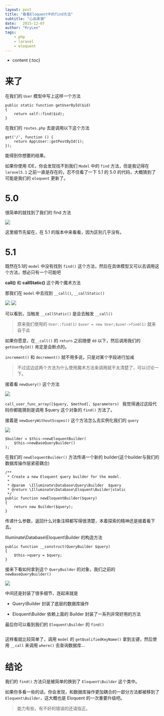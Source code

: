```yaml
---
layout: post
title: "看看Eloquent中的find方法"
subtitle: "心血来潮"
date:   2015-12-07
author: "RryLee"
tags:
    - php
    - laravel
    - eloquent
---
```


* content
{:toc}

# 来了

在我们的 `User` 模型中写上这样一个方法

    public static function getUserById($id)
    {
        return self::find($id);
    }

在我们的 `routes.php` 去是调用以下这个方法

    get('/', function () {
        return App\User::getPostById(1);
    });

能得到你想要的结果。

如果你使用 IDE，你会发现找不到我们 `Model` 中的 `find` 方法，但是我记得在 `laravel5.1` 之前一直是存在的，忍不住看了一下 5.1 的 5.0 的代码，大概猜到了可能是我们的 `eloquent` 更新了。

# 5.0

很简单的就找到了我们的 find 方法

<img src="http://ww1.sinaimg.cn/mw690/baa3278fgw1eyr76tm7yij20ld0esgms.jpg" class="shadow">

这里细节先留在，在 5.1 的版本中来看看，因为区别几乎没有。

# 5.1

既然在5.1的 `model` 中没有找到 `find()` 这个方法，然后在具体模型又可以去调用这个方法，想必只有一个可能吧

**__call()__** 和 **__callStatic()__** 这个两个魔术方法

那我们在 `model` 中去找到 `__call()`, `__callStatic()`

<img src="http://ww2.sinaimg.cn/mw690/baa3278fgw1eyr7dn0uzjj20jc0ez0u2.jpg" class="shadow">

<img src="http://ww2.sinaimg.cn/mw690/baa3278fgw1eyrggn2sjuj20hk0d5dgj.jpg" class="shadow">

可以看到，当触发 `__callStatic()` 是会去触发 `__call()`

> 原来我们使用的 `User::find(1)` `$user = new User;$user->find(1)` 就来自于此

如果你愿意，在`__call()` 的 `return` 之前随便 `dd` 以下，然后调用我们的 `getUserById()` 肯定是会断点的。

`increment()` 和 `decrement()` 就不用多说，只是对某个字段进行加减

> 不过这边这两个方法为什么使用魔术方法来调用就不太清楚了，可以讨论一下。

接着看 `newQuery()` 这个方法

<img class="shadow" src="http://ww2.sinaimg.cn/mw690/baa3278fgw1eyr7talyxsj20ee09jt9b.jpg">

`call_user_func_array([$query, $method], $parameters) ` 我觉得通过这段代码你都能猜到是调用 $query 这个对象的 `find()` 方法了。

接着是 `newQueryWithoutScopes()` 这个方法怎么去实例化我们的 `query`

<img class="shadow" src="http://ww3.sinaimg.cn/mw690/baa3278fgw1eyr7xpjk9fj20mr0dqmyl.jpg">

    $builder = $this->newEloquentBuilder(
        $this->newBaseQueryBuilder()
    );

在我们的 `newEloquentBuilder()` 方法传递一个新的 builder(这个builder与我们的数据库操作层紧密耦合)

    /**
     * Create a new Eloquent query builder for the model.
     *
     * @param  \Illuminate\Database\Query\Builder  $query
     * @return \Illuminate\Database\Eloquent\Builder|static
     */
    public function newEloquentBuilder($query)
    {
        return new Builder($query);
    }

传递什么参数，返回什么对象注释都写得很清楚，本着探索的精神还是接着看下去。

Illuminate\Database\Eloquent\Builder 的构造方法

    public function __construct(QueryBuilder $query)
    {
        $this->query = $query;
    }

接来下看如何拿到这个 `QueryBuilder` 的对象，我们之前的 `newBaseQueryBuilder()`

<img src="http://ww4.sinaimg.cn/mw690/baa3278fgw1eyr87h5gr2j20ki0aw3zd.jpg" class="shadow">

中间还是封装了很多细节，连起来就是

* Query\Builder 封装了底层的数据库操作

* Eloquent\Builder 依赖上面的 Builder 封装了一系列非常好用的方法

最后你可以看到我们的 `Eloquent\Builder` 的 `find()`

<img src="http://ww1.sinaimg.cn/mw690/baa3278fgw1eyrfo08un6j20om0hb0tz.jpg" alt="" class="shadow">

这样看就比较简单了，调用 `model` 的 `getQualifiedKeyName()` 拿到主键，然后使用 `__call` 来调用 `where()` 去查询数据库...

# 结论

我们的 `find()` 方法只是被简单的换到了 `Eloquent\Builder` 这个类中。

如果你多看一些的话，你会发现，和数据库操作更加耦合的一部分方法都被移到了 `Eloquent\Builder`，这大概也是 Eloquent 的一次重要升级吧。

> 能力有些，有不好的错误的还请指正。

